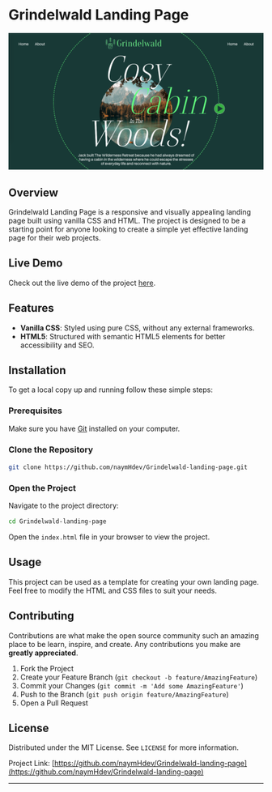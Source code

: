 # Grindelwald Landing Page

![Project Preview](/assets/grinland-screenshot.png)

## Overview

Grindelwald Landing Page is a responsive and visually appealing landing page built using vanilla CSS and HTML. The project is designed to be a starting point for anyone looking to create a simple yet effective landing page for their web projects.

## Live Demo

Check out the live demo of the project [here](https://grindelwald-landing-page.vercel.app).

## Features

- **Vanilla CSS**: Styled using pure CSS, without any external frameworks.
- **HTML5**: Structured with semantic HTML5 elements for better accessibility and SEO.

## Installation

To get a local copy up and running follow these simple steps:

### Prerequisites

Make sure you have [Git](https://git-scm.com/) installed on your computer.

### Clone the Repository

```sh
git clone https://github.com/naymHdev/Grindelwald-landing-page.git
```

### Open the Project

Navigate to the project directory:

```sh
cd Grindelwald-landing-page
```

Open the `index.html` file in your browser to view the project.

## Usage

This project can be used as a template for creating your own landing page. Feel free to modify the HTML and CSS files to suit your needs.

## Contributing

Contributions are what make the open source community such an amazing place to be learn, inspire, and create. Any contributions you make are **greatly appreciated**.

1. Fork the Project
2. Create your Feature Branch (`git checkout -b feature/AmazingFeature`)
3. Commit your Changes (`git commit -m 'Add some AmazingFeature'`)
4. Push to the Branch (`git push origin feature/AmazingFeature`)
5. Open a Pull Request

## License

Distributed under the MIT License. See `LICENSE` for more information.

Project Link: [https://github.com/naymHdev/Grindelwald-landing-page](https://github.com/naymHdev/Grindelwald-landing-page)

---
